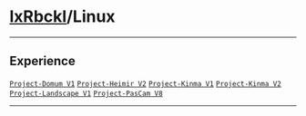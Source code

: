 # [lxRbckl](https://github.com/lxRbckl/lxRbckl/tree/main/README.md)/Linux

---

## Experience
[`Project-Domum V1`](https://github.com/lxRbckl/Project-Domum/blob/V1/README.md) [`Project-Heimir V2`](https://github.com/lxRbckl/Project-Heimir/blob/V2/README.md) [`Project-Kinma V1`](https://github.com/lxRbckl/Project-Kinma/blob/V1/README.md) [`Project-Kinma V2`](https://github.com/lxRbckl/Project-Kinma/blob/V2/README.md) [`Project-Landscape V1`](https://github.com/lxRbckl/Project-Landscape/blob/V1/README.md) [`Project-PasCam V8`](https://github.com/lxRbckl/Project-PasCam/blob/V8/README.md)

---
